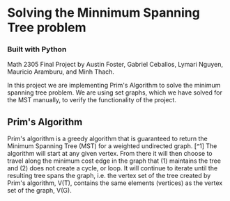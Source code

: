 # Solving the Minnimum Spanning Tree problem
### **Built with** Python

Math 2305 Final Project by Austin Foster, Gabriel Ceballos, Lymari Nguyen, Mauricio Aramburu, and Minh Thach.

In this project we are implementing Prim's Algorithm to solve the minimum spanning tree problem. We are using set graphs, which we have solved for the MST manually, to verify the functionality of the project.

## Prim's Algorithm 
Prim's algorithm is a greedy algorithm that is guaranteed to return the Minimum Spanning Tree (MST) for a weighted undirected graph. [^1] The algorithm will start at any given vertex. From there it will then choose to travel along the minimum cost edge in the graph that (1) maintains the tree and (2) does not create a cycle, or loop. It will continue to iterate until the resulting tree spans the graph, i.e. the vertex set of the tree created by Prim's algorithm, V(T), contains the same elements (vertices) as the vertex set of the graph, V(G). 

